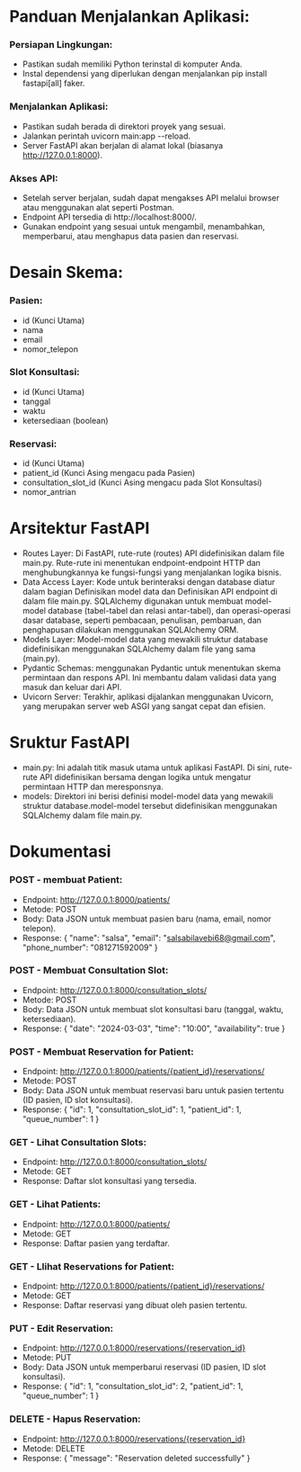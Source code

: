 # Panduan Menjalankan Aplikasi: 
### Persiapan Lingkungan: 
- Pastikan sudah memiliki Python terinstal di komputer Anda.
- Instal dependensi yang diperlukan dengan menjalankan pip install fastapi[all] faker.

### Menjalankan Aplikasi: 
- Pastikan sudah berada di direktori proyek yang sesuai.
- Jalankan perintah uvicorn main:app --reload.
- Server FastAPI akan berjalan di alamat lokal (biasanya http://127.0.0.1:8000).

### Akses API: 
- Setelah server berjalan, sudah dapat mengakses API melalui browser atau menggunakan alat seperti Postman.
- Endpoint API tersedia di http://localhost:8000/.
- Gunakan endpoint yang sesuai untuk mengambil, menambahkan, memperbarui, atau menghapus data pasien dan reservasi.

# Desain Skema:
### Pasien:
- id (Kunci Utama)
- nama
- email
- nomor_telepon

### Slot Konsultasi:
- id (Kunci Utama)
- tanggal
- waktu
- ketersediaan (boolean)

### Reservasi:
- id (Kunci Utama)
- patient_id (Kunci Asing mengacu pada Pasien)
- consultation_slot_id (Kunci Asing mengacu pada Slot Konsultasi)
- nomor_antrian

# Arsitektur FastAPI 

- Routes Layer: Di FastAPI, rute-rute (routes) API didefinisikan dalam file main.py. Rute-rute ini menentukan endpoint-endpoint HTTP dan menghubungkannya ke fungsi-fungsi yang menjalankan logika bisnis.
- Data Access Layer: Kode untuk berinteraksi dengan database diatur dalam bagian Definisikan model data dan Definisikan API endpoint di dalam file main.py. SQLAlchemy digunakan untuk membuat model-model database (tabel-tabel dan relasi antar-tabel), dan operasi-operasi dasar database, seperti pembacaan, penulisan, pembaruan, dan penghapusan dilakukan menggunakan SQLAlchemy ORM.
- Models Layer: Model-model data yang mewakili struktur database didefinisikan menggunakan SQLAlchemy dalam file yang sama (main.py).
- Pydantic Schemas: menggunakan Pydantic untuk menentukan skema permintaan dan respons API. Ini membantu dalam validasi data yang masuk dan keluar dari API.
- Uvicorn Server: Terakhir, aplikasi dijalankan menggunakan Uvicorn, yang merupakan server web ASGI yang sangat cepat dan efisien.

# Sruktur FastAPI
  - main.py: Ini adalah titik masuk utama untuk aplikasi FastAPI. Di sini, rute-rute API didefinisikan bersama dengan logika untuk mengatur permintaan HTTP dan meresponsnya.
  - models: Direktori ini berisi definisi model-model data yang mewakili struktur database.model-model tersebut didefinisikan menggunakan SQLAlchemy dalam file main.py.

# Dokumentasi 

### POST - membuat Patient:
- Endpoint: http://127.0.0.1:8000/patients/
- Metode: POST
- Body: Data JSON untuk membuat pasien baru (nama, email, nomor telepon).
- Response:
  {
    "name": "salsa",
    "email": "salsabilavebi68@gmail.com",
    "phone_number": "081271592009"
}

### POST - Membuat Consultation Slot:
- Endpoint: http://127.0.0.1:8000/consultation_slots/
- Metode: POST
- Body: Data JSON untuk membuat slot konsultasi baru (tanggal, waktu, ketersediaan).
- Response:
  {
   "date": "2024-03-03",
    "time": "10:00",
    "availability": true
}
  
### POST - Membuat Reservation for Patient:
- Endpoint: http://127.0.0.1:8000/patients/{patient_id}/reservations/
- Metode: POST
- Body: Data JSON untuk membuat reservasi baru untuk pasien tertentu (ID pasien, ID slot konsultasi).
- Response:
{
    "id": 1,
    "consultation_slot_id": 1,
    "patient_id": 1,
    "queue_number": 1
}
  
### GET - Lihat Consultation Slots:

- Endpoint: http://127.0.0.1:8000/consultation_slots/
- Metode: GET
- Response: Daftar slot konsultasi yang tersedia.

### GET - Lihat Patients:
- Endpoint: http://127.0.0.1:8000/patients/
- Metode: GET
- Response: Daftar pasien yang terdaftar.
  
### GET - Llihat Reservations for Patient:
- Endpoint: http://127.0.0.1:8000/patients/{patient_id}/reservations/
- Metode: GET
- Response: Daftar reservasi yang dibuat oleh pasien tertentu.
  
### PUT - Edit Reservation:
- Endpoint: http://127.0.0.1:8000/reservations/{reservation_id}
- Metode: PUT
- Body: Data JSON untuk memperbarui reservasi (ID pasien, ID slot konsultasi).
- Response:
  {
    "id": 1,
    "consultation_slot_id": 2,
    "patient_id": 1,
    "queue_number": 1
}
  
### DELETE - Hapus Reservation:
- Endpoint: http://127.0.0.1:8000/reservations/{reservation_id}
- Metode: DELETE
- Response:
  {
    "message": "Reservation deleted successfully"
}

